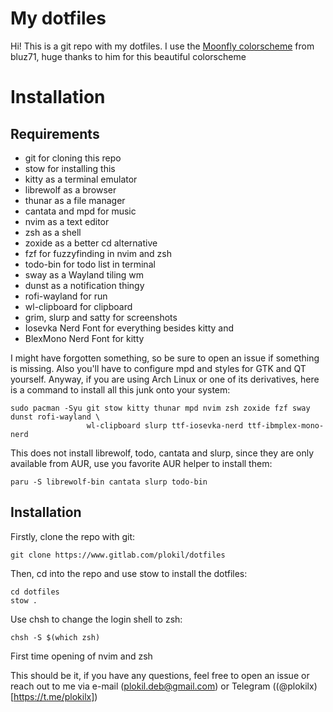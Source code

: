 # My dotfiles

Hi! This is a git repo with my dotfiles. I use the 
[Moonfly colorscheme](https://github.com/bluz71/vim-moonfly-colors) from bluz71, huge thanks to 
him for this beautiful colorscheme

# Installation
## Requirements

* git for cloning this repo
* stow for installing this
* kitty as a terminal emulator
* librewolf as a browser
* thunar as a file manager
* cantata and mpd for music
* nvim as a text editor
* zsh as a shell
* zoxide as a better cd alternative
* fzf for fuzzyfinding in nvim and zsh
* todo-bin for todo list in terminal
* sway as a Wayland tiling wm
* dunst as a notification thingy
* rofi-wayland for run
* wl-clipboard for clipboard
* grim, slurp and satty for screenshots
* Iosevka Nerd Font for everything besides kitty and
* BlexMono Nerd Font for kitty

I might have forgotten something, so be sure to open an issue if something is missing. Also you'll 
have to configure mpd and styles for GTK and QT yourself. Anyway, if you are using Arch Linux or one
of its derivatives, here is a command to install all this junk onto your system: 

```
sudo pacman -Syu git stow kitty thunar mpd nvim zsh zoxide fzf sway dunst rofi-wayland \
                 wl-clipboard slurp ttf-iosevka-nerd ttf-ibmplex-mono-nerd 
```

This does not install librewolf, todo, cantata and slurp, since they are only available from AUR,
use you favorite AUR helper to install them:

```
paru -S librewolf-bin cantata slurp todo-bin
```

## Installation

Firstly, clone the repo with git:
```
git clone https://www.gitlab.com/plokil/dotfiles
```

Then, cd into the repo and use stow to install the dotfiles:
```
cd dotfiles
stow .
```

Use chsh to change the login shell to zsh:
```
chsh -S $(which zsh)
```

First time opening of nvim and zsh

This should be it, if you have any questions, feel free to open an issue or reach out to me via
e-mail (plokil.deb@gmail.com) or Telegram ((@plokilx)[https://t.me/plokilx])

